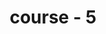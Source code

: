 ---
title: "course - 5"
draft: false

image: "/images/gallery/course-2.jpg"
heading: "Build Body"
name: "Mentor: Jimmy Karter"
days: "Monday-Tuesday :"
time: "7am-12pm"
---